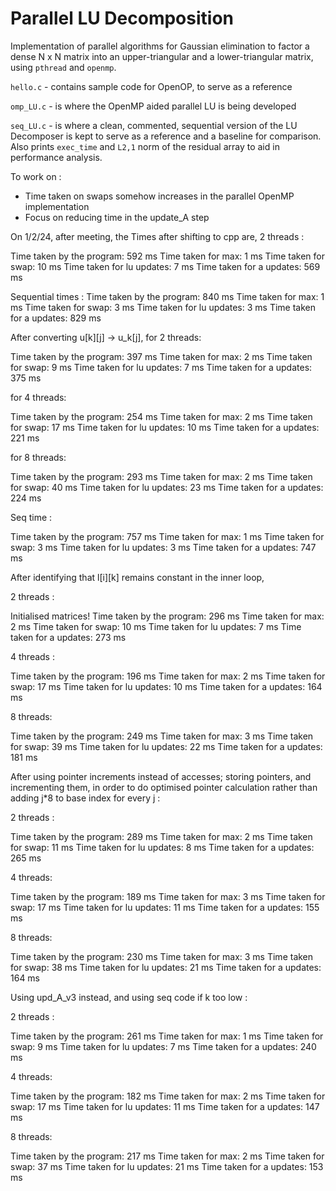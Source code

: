 # Parallel LU Decomposition

Implementation of parallel algorithms for Gaussian elimination to factor a dense N x N matrix into an upper-triangular and a lower-triangular matrix, using `pthread` and `openmp`.

`hello.c` - contains sample code for OpenOP, to serve as a reference

`omp_LU.c` - is where the OpenMP aided parallel LU is being developed

`seq_LU.c` - is where a clean, commented, sequential version of the LU Decomposer is kept to serve as a reference and a baseline for comparison. Also prints `exec_time` and  `L2,1` norm of the residual array to aid in performance analysis.

To work on :

- Time taken on swaps somehow increases in the parallel OpenMP implementation
- Focus on reducing time in the update_A step


On 1/2/24, after meeting, the Times after shifting to cpp are, 2 threads :

Time taken by the program: 592 ms
Time taken for max: 1 ms
Time taken for swap: 10 ms
Time taken for lu updates: 7 ms
Time taken for a updates: 569 ms

Sequential times : 
Time taken by the program: 840 ms
Time taken for max: 1 ms
Time taken for swap: 3 ms
Time taken for lu updates: 3 ms
Time taken for a updates: 829 ms


After converting u[k][j] -> u_k[j], for 2 threads:

Time taken by the program: 397 ms
Time taken for max: 2 ms
Time taken for swap: 9 ms
Time taken for lu updates: 7 ms
Time taken for a updates: 375 ms

for 4 threads:

Time taken by the program: 254 ms
Time taken for max: 2 ms
Time taken for swap: 17 ms
Time taken for lu updates: 10 ms
Time taken for a updates: 221 ms

for 8 threads:

Time taken by the program: 293 ms
Time taken for max: 2 ms
Time taken for swap: 40 ms
Time taken for lu updates: 23 ms
Time taken for a updates: 224 ms

Seq time :

Time taken by the program: 757 ms
Time taken for max: 1 ms
Time taken for swap: 3 ms
Time taken for lu updates: 3 ms
Time taken for a updates: 747 ms


After identifying that l[i][k] remains constant in the inner loop, 

2 threads :

Initialised matrices!
Time taken by the program: 296 ms
Time taken for max: 2 ms
Time taken for swap: 10 ms
Time taken for lu updates: 7 ms
Time taken for a updates: 273 ms

4 threads : 

Time taken by the program: 196 ms
Time taken for max: 2 ms
Time taken for swap: 17 ms
Time taken for lu updates: 10 ms
Time taken for a updates: 164 ms

8 threads:

Time taken by the program: 249 ms
Time taken for max: 3 ms
Time taken for swap: 39 ms
Time taken for lu updates: 22 ms
Time taken for a updates: 181 ms


After using pointer increments instead of accesses; storing pointers, and incrementing them, in order to do optimised pointer calculation rather than adding j*8 to base index for every j :

2 threads :

Time taken by the program: 289 ms
Time taken for max: 2 ms
Time taken for swap: 11 ms
Time taken for lu updates: 8 ms
Time taken for a updates: 265 ms

4 threads:

Time taken by the program: 189 ms
Time taken for max: 3 ms
Time taken for swap: 17 ms
Time taken for lu updates: 11 ms
Time taken for a updates: 155 ms

8 threads:

Time taken by the program: 230 ms
Time taken for max: 3 ms
Time taken for swap: 38 ms
Time taken for lu updates: 21 ms
Time taken for a updates: 164 ms

Using upd_A_v3 instead, and using seq code if k too low :

2 threads :

Time taken by the program: 261 ms
Time taken for max: 1 ms
Time taken for swap: 9 ms
Time taken for lu updates: 7 ms
Time taken for a updates: 240 ms

4 threads:

Time taken by the program: 182 ms
Time taken for max: 2 ms
Time taken for swap: 17 ms
Time taken for lu updates: 11 ms
Time taken for a updates: 147 ms

8 threads:

Time taken by the program: 217 ms
Time taken for max: 2 ms
Time taken for swap: 37 ms
Time taken for lu updates: 21 ms
Time taken for a updates: 153 ms